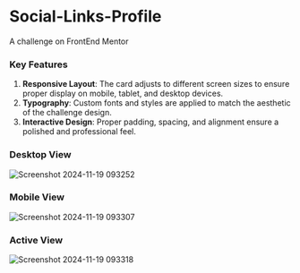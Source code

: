 # Social-Links-Profile
A challenge on FrontEnd Mentor
### Key Features

1. **Responsive Layout**: The card adjusts to different screen sizes to ensure proper display on mobile, tablet, and desktop devices.
2. **Typography**: Custom fonts and styles are applied to match the aesthetic of the challenge design.
3. **Interactive Design**: Proper padding, spacing, and alignment ensure a polished and professional feel.

### Desktop View
![Screenshot 2024-11-19 093252](https://github.com/user-attachments/assets/70cf3b85-bb84-437c-a39c-02c6244850cd)
### Mobile View 
![Screenshot 2024-11-19 093307](https://github.com/user-attachments/assets/515d8b75-f1c0-4721-8065-967ffa8a7b56)
### Active View 
![Screenshot 2024-11-19 093318](https://github.com/user-attachments/assets/3455b3bd-95d8-49b6-8bb7-43e8852158fa)



